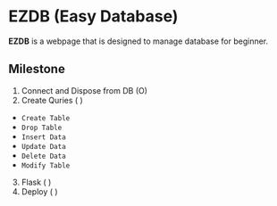 # EZDB (Easy Database)

**EZDB** is a webpage that is designed to manage database for beginner.

## Milestone

1. Connect and Dispose from DB (O)
2. Create Quries ( )
- `Create Table`
- `Drop Table` 
- `Insert Data`
- `Update Data`
- `Delete Data`
- `Modify Table`
3. Flask ( )
4. Deploy ( )